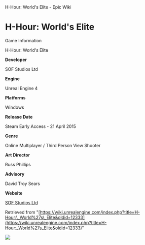 H-Hour: World's Elite - Epic Wiki                    

H-Hour: World's Elite
=====================

Game Information

H-Hour: World's Elite

**Developer**

SOF Studios Ltd

**Engine**

Unreal Engine 4

**Platforms**

Windows

**Release Date**

Steam Early Access - 21 April 2015

**Genre**

Online Multiplayer / Third Person View Shooter

**Art Director**

Russ Phillips

**Advisory**

David Troy Sears

**Website**

[SOF Studios Ltd](https://sofstudios.com)

Retrieved from "[https://wiki.unrealengine.com/index.php?title=H-Hour:\_World%27s\_Elite&oldid=12333](https://wiki.unrealengine.com/index.php?title=H-Hour:_World%27s_Elite&oldid=12333)"

  ![](https://tracking.unrealengine.com/track.png)
